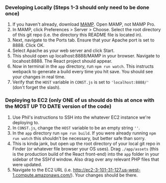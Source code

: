 ### Developing Locally (Steps 1-3 should only need to be done once)
1. If you haven't already, download [MAMP](https://www.mamp.info/en/downloads/). Open MAMP, not MAMP Pro.
2. In MAMP, click Preferences > Server > Choose. Select the root directory of this git repo (i.e. the directory this README file is located in).
3. Next, navigate to the Ports tab. Ensure that your Apache port is set to 8888. Click OK.
4. Select Apache as your web server and click Start.
5. This should open up localhost:8888/MAMP in your browser. Navigate to locahost:8888. The React project should appear.
6. Now in terminal in the `app` directory, run `npm run watch`. This instructs webpack to generate a build every time you hit save. You should see your changes in real time.
7. Verify that the `HOST` variable in `CONST.js` is set to `'localhost:8888/'` (don't forget the slash).

### Deploying to EC2 (only ONE of us should do this at once with the MOST UP TO DATE version of the code)
1. Use Phil's instructions to SSH into the whatever EC2 instance we're deploying to.
2. In `CONST.js`, change the `HOST` variable to be an empty string `''`.
3. In the `app` directory run `npm run build`. If you were already running `npm run watch` this shouldn't be necessary, but better safe than sorry.
4. This is kinda jank, but open up the root directory of your local git repo in Finder (or whatever file browser your OS uses). Drag `./app/assets` (this is the production build of the React front-end) into the `app` folder in your sidebar of the SSH'd window. Also drag over any relevant PHP files that were updated.
5. Navigate to the EC2 URL (i.e. http://ec2-3-101-31-127.us-west-1.compute.amazonaws.com/). Your changes should be there.
